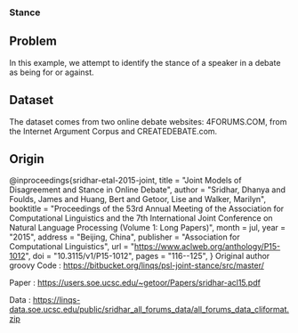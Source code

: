 ### Stance

## Problem
In this example, we attempt to identify the stance of a speaker in a debate as being for or against.

## Dataset

The dataset comes from two online debate websites: 4FORUMS.COM, from the Internet Argument Corpus and CREATEDEBATE.com.

## Origin

@inproceedings{sridhar-etal-2015-joint,
    title = "Joint Models of Disagreement and Stance in Online Debate",
    author = "Sridhar, Dhanya  and
      Foulds, James  and
      Huang, Bert  and
      Getoor, Lise  and
      Walker, Marilyn",
    booktitle = "Proceedings of the 53rd Annual Meeting of the Association for Computational Linguistics and the 7th International Joint Conference on Natural Language Processing (Volume 1: Long Papers)",
    month = jul,
    year = "2015",
    address = "Beijing, China",
    publisher = "Association for Computational Linguistics",
    url = "https://www.aclweb.org/anthology/P15-1012",
    doi = "10.3115/v1/P15-1012",
    pages = "116--125",
}
Original author groovy Code : https://bitbucket.org/linqs/psl-joint-stance/src/master/

Paper : https://users.soe.ucsc.edu/~getoor/Papers/sridhar-acl15.pdf

Data : https://linqs-data.soe.ucsc.edu/public/sridhar_all_forums_data/all_forums_data_cliformat.zip 
